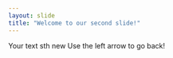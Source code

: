 ```yaml
---
layout: slide
title: "Welcome to our second slide!"
---
```

Your text sth new
Use the left arrow to go back!

